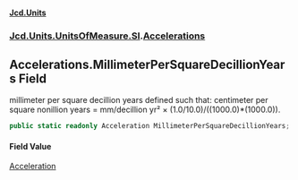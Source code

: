 #### [Jcd.Units](index.md 'index')
### [Jcd.Units.UnitsOfMeasure.SI](Jcd.Units.UnitsOfMeasure.SI.md 'Jcd.Units.UnitsOfMeasure.SI').[Accelerations](Accelerations.md 'Jcd.Units.UnitsOfMeasure.SI.Accelerations')

## Accelerations.MillimeterPerSquareDecillionYears Field

millimeter per square decillion years defined such that: centimeter per square nonillion years = mm/decillion yr² ×
(1.0/10.0)/((1000.0)*(1000.0)).

```csharp
public static readonly Acceleration MillimeterPerSquareDecillionYears;
```

#### Field Value
[Acceleration](Acceleration.md 'Jcd.Units.UnitTypes.Acceleration')